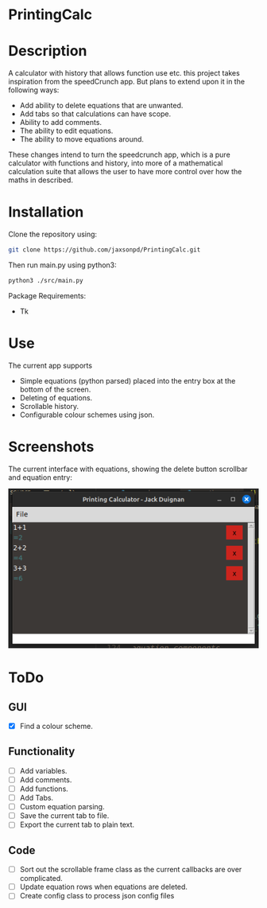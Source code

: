 # PrintingCalc
# Description
A calculator with history that allows function use etc. this project takes inspiration from the speedCrunch app. But plans to extend upon it in the following ways:

- Add ability to delete equations that are unwanted.
- Add tabs so that calculations can have scope.
- Ability to add comments.
- The ability to edit equations.
- The ability to move equations around.

These changes intend to turn the speedcrunch app, which is a pure calculator with functions and history, into more of a mathematical calculation suite that allows the user to have more control over how the maths in described.

# Installation
Clone the repository using:

```bash
git clone https://github.com/jaxsonpd/PrintingCalc.git
```
Then run main.py using python3:
```bash
python3 ./src/main.py
```

Package Requirements:

- Tk

# Use
The current app supports
- Simple equations (python parsed) placed into the entry box at the bottom of the screen.
- Deleting of equations.
- Scrollable history.
- Configurable colour schemes using json.

# Screenshots
The current interface with equations, showing the delete button scrollbar and equation entry:

![Current-Main-Interface](./screenshots/main_interface_colour.png)

# ToDo
## GUI
- [x] Find a colour scheme.

## Functionality
- [ ] Add variables.
- [ ] Add comments.
- [ ] Add functions.
- [ ] Add Tabs.
- [ ] Custom equation parsing.
- [ ] Save the current tab to file.
- [ ] Export the current tab to plain text.

## Code
- [ ] Sort out the scrollable frame class as the current callbacks are over complicated.
- [ ] Update equation rows when equations are deleted.
- [ ] Create config class to process json config files